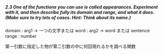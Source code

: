 ##### 2.3  One of the functions you can use is called appearances. Experiment with it, and then describe fully its domain and range, and what it does. (Make sure to try lots of cases. Hint: Think about its name.)

domain
: arg1 -> 一つの文字または word
: arg2 -> word または sentence
range
: number

第一引数に指定した物が第二引数の中に何回現れるかを調べる関数
